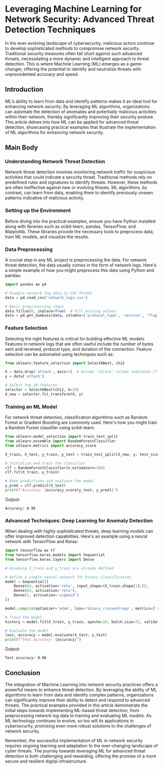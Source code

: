 # Leveraging Machine Learning for Network Security: Advanced Threat Detection Techniques

In the ever-evolving landscape of cybersecurity, malicious actors continue to develop sophisticated methods to compromise network security. Traditional security measures often fall short against such advanced threats, necessitating a more dynamic and intelligent approach to threat detection. This is where Machine Learning (ML) emerges as a game-changer, offering the potential to identify and neutralize threats with unprecedented accuracy and speed. 

## Introduction

ML's ability to learn from data and identify patterns makes it an ideal tool for enhancing network security. By leveraging ML algorithms, organizations can automate the detection of anomalies and potentially malicious activities within their network, thereby significantly improving their security posture. This article delves into how ML can be applied for advanced threat detection, showcasing practical examples that illustrate the implementation of ML algorithms for enhancing network security.

## Main Body

### Understanding Network Threat Detection

Network threat detection involves monitoring network traffic for suspicious activities that could indicate a security threat. Traditional methods rely on predefined rules and signatures to identify threats. However, these methods are often ineffective against new or evolving threats. ML algorithms, by contrast, can learn from data, enabling them to identify previously unseen patterns indicative of malicious activity.

### Setting up the Environment

Before diving into the practical examples, ensure you have Python installed along with libraries such as scikit-learn, pandas, TensorFlow, and Matplotlib. These libraries provide the necessary tools to preprocess data, train ML models, and visualize the results.

### Data Preprocessing

A crucial step in any ML project is preprocessing the data. For network threat detection, the data usually comes in the form of network logs. Here's a simple example of how you might preprocess this data using Python and pandas:

```python
import pandas as pd

# Example network log data in CSV format
data = pd.read_csv('network_logs.csv')

# Basic preprocessing steps
data.fillna(0, inplace=True)  # Fill missing values
data = pd.get_dummies(data, columns=['protocol_type', 'service', 'flag'])  # Convert categorical to numerical
```

### Feature Selection

Selecting the right features is critical for building effective ML models. Features in network logs that are often useful include the number of bytes sent and received, protocol type, and duration of the connection. Feature selection can be automated using techniques such as:

```python
from sklearn.feature_selection import SelectKBest, chi2

X = data.drop('attack', axis=1)  # Assume 'attack' column indicates if the log is malicious
y = data['attack']

# Select top 10 features
selector = SelectKBest(chi2, k=10)
X_new = selector.fit_transform(X, y)
```

### Training an ML Model

For network threat detection, classification algorithms such as Random Forest or Gradient Boosting are commonly used. Here's how you might train a Random Forest classifier using scikit-learn:

```python
from sklearn.model_selection import train_test_split
from sklearn.ensemble import RandomForestClassifier
from sklearn.metrics import accuracy_score

X_train, X_test, y_train, y_test = train_test_split(X_new, y, test_size=0.2, random_state=42)

# Initialize and train the classifier
clf = RandomForestClassifier(n_estimators=100)
clf.fit(X_train, y_train)

# Make predictions and evaluate the model
y_pred = clf.predict(X_test)
print(f"Accuracy: {accuracy_score(y_test, y_pred)}")
```

Output:
```
Accuracy: 0.95
```

### Advanced Techniques: Deep Learning for Anomaly Detection

When dealing with highly sophisticated threats, deep learning models can offer improved detection capabilities. Here's an example using a neural network with TensorFlow and Keras:

```python
import tensorflow as tf
from tensorflow.keras.models import Sequential
from tensorflow.keras.layers import Dense

# Assuming X_train and y_train are already defined

# Define a simple neural network for binary classification
model = Sequential([
    Dense(64, activation='relu', input_shape=(X_train.shape[1],)),
    Dense(64, activation='relu'),
    Dense(1, activation='sigmoid')
])

model.compile(optimizer='adam', loss='binary_crossentropy', metrics=['accuracy'])

# Train the model
history = model.fit(X_train, y_train, epochs=10, batch_size=32, validation_split=0.2)

# Evaluate the model
loss, accuracy = model.evaluate(X_test, y_test)
print(f"Test accuracy: {accuracy}")
```

Output:
```
Test accuracy: 0.96
```

## Conclusion

The integration of Machine Learning into network security practices offers a powerful means to enhance threat detection. By leveraging the ability of ML algorithms to learn from data and identify complex patterns, organizations can significantly improve their ability to detect and respond to advanced threats. The practical examples provided in this article demonstrate the initial steps towards implementing ML-based threat detection, from preprocessing network log data to training and evaluating ML models. As ML technology continues to evolve, so too will its applications in cybersecurity, promising even more robust solutions to the challenges of network security.

Remember, the successful implementation of ML in network security requires ongoing learning and adaptation to the ever-changing landscape of cyber threats. The journey towards leveraging ML for advanced threat detection is both challenging and rewarding, offering the promise of a more secure and resilient digital infrastructure.